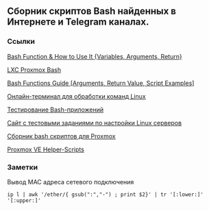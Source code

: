 ## Сборник скриптов Bash найденных в Интернете и Telegram каналах.

### Ссылки

[Bash Function & How to Use It {Variables, Arguments, Return}](https://phoenixnap.com/kb/bash-function)

[LXC Proxmox Bash](https://github.com/whiskerz007/proxmox_portainer_lxc/)

[Bash Functions Guide [Arguments, Return Value, Script Examples]](https://codefather.tech/blog/bash-functions/)

[Онлайн-терминал для обработки команд Linux](https://bellard.org/jslinux/vm.html?url=alpine-x86.cfg&mem=192)

[Тестирование Bash-приложений](https://habr.com/ru/articles/278937/)

[Сайт с тестовыми заданиями по настройки Linux серверов](https://sadservers.com/scenarios)

[Сборник bash скриптов для Proxmox](https://github.com/ddrimus/proxmox-scripts)

[Proxmox VE Helper-Scripts](https://github.com/tteck/Proxmox)

### Заметки


Вывод MAC адреса сетевого подключения 

```console
ip l | awk '/ether/{ gsub(":","-") ; print $2}' | tr '[:lower:]' '[:upper:]'
```
